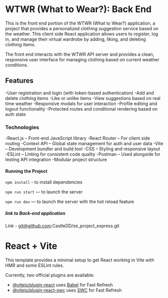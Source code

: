 # WTWR (What to Wear?): Back End

This is the front end portion of the WTWR (What to Wear?) application, a project that provides a personalized clothing suggestion service based on the weather. This client side React application allows users to register, log in, and manage their virtual wardrobe by adding, liking, and deleting clothing items.

The front end interacts with the WTWR API server and provides a clean, responsive user interface for managing clothing based on current weather conditions.

## Features

-User registration and login (with token-based authentication)
-Add and delete clothing items
-Like or unlike items
-View suggestions based on real time weather
-Responsive modals for user interaction
-Profile editing and logout functionality
-Protected routes and conditional rendering based on auth state

### Technologies

-React.js – Front-end JavaScript library
-React Router – For client side routing
-Context API – Global state management for auth and user data
-Vite – Development bundler and build tool
-CSS – Styling and responsive layout
-ESLint – Linting for consistent code quality
-Postman – Used alongside for testing API integration
-Modular project structure

#### Running the Project

`npm install` - to install dependencies

`npm run start` — to launch the server

`npm run dev` — to launch the server with the hot reload feature

##### link to Back-end application

Link - git@github.com:CastleDD/se_project_express.git

# React + Vite

This template provides a minimal setup to get React working in Vite with HMR and some ESLint rules.

Currently, two official plugins are available:

- [@vitejs/plugin-react](https://github.com/vitejs/vite-plugin-react/blob/main/packages/plugin-react/README.md) uses [Babel](https://babeljs.io/) for Fast Refresh
- [@vitejs/plugin-react-swc](https://github.com/vitejs/vite-plugin-react-swc) uses [SWC](https://swc.rs/) for Fast Refresh
